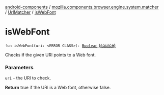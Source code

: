 [android-components](../../index.md) / [mozilla.components.browser.engine.system.matcher](../index.md) / [UrlMatcher](index.md) / [isWebFont](./is-web-font.md)

# isWebFont

`fun isWebFont(uri: <ERROR CLASS>): `[`Boolean`](https://kotlinlang.org/api/latest/jvm/stdlib/kotlin/-boolean/index.html) [(source)](https://github.com/mozilla-mobile/android-components/blob/master/components/browser/engine-system/src/main/java/mozilla/components/browser/engine/system/matcher/UrlMatcher.kt#L235)

Checks if the given URI points to a Web font.

### Parameters

`uri` - the URI to check.

**Return**
true if the URI is a Web font, otherwise false.

